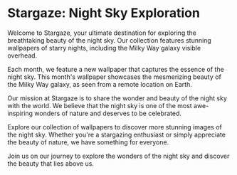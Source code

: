 <!--font:Poppins-->

# Stargaze: Night Sky Exploration

Welcome to Stargaze, your ultimate destination for exploring the breathtaking beauty of the night sky. Our collection features stunning wallpapers of starry nights, including the Milky Way galaxy visible overhead.

Each month, we feature a new wallpaper that captures the essence of the night sky. This month's wallpaper showcases the mesmerizing beauty of the Milky Way galaxy, as seen from a remote location on Earth.

Our mission at Stargaze is to share the wonder and beauty of the night sky with the world. We believe that the night sky is one of the most awe-inspiring wonders of nature and deserves to be celebrated.

Explore our collection of wallpapers to discover more stunning images of the night sky. Whether you're a stargazing enthusiast or simply appreciate the beauty of nature, we have something for everyone.

Join us on our journey to explore the wonders of the night sky and discover the beauty that lies above us.

<!--

Write me markdown content of website with wallpaper:

"A photograph of a starry night sky, with the Milky Way galaxy visible overhead."

The header of the page should not be copy of the text but rather a real content of the website which is using this wallpaper.


---


# Stargaze - Explore the beauty of the night sky

Welcome to Stargaze, your ultimate destination for exploring the breathtaking beauty of the night sky. Our website is dedicated to providing you with stunning wallpapers of starry night skies, including the Milky Way galaxy visible overhead.

## Wallpaper of the Month

![Starry Night Sky](https://example.com/starry-night-sky.jpg)

Each month, we feature a new wallpaper that captures the essence of the night sky. This month's wallpaper showcases the mesmerizing beauty of the Milky Way galaxy, as seen from a remote location on Earth.

## Our Mission

At Stargaze, we believe that the night sky is one of the most awe-inspiring wonders of nature. Our mission is to share this beauty with the world by providing high-quality wallpapers that capture the magic of the night sky.

## Explore More

Browse our collection of wallpapers to discover more stunning images of the night sky. Whether you're a stargazing enthusiast or simply appreciate the beauty of nature, we have something for everyone.

Join us on our journey to explore the wonders of the night sky.


---


Heading is too long, rewrite whole content.


---


# Stargaze - Discover the Beauty of the Night Sky

Welcome to Stargaze, where we bring you stunning wallpapers of the night sky. Our collection features mesmerizing images of starry nights, including the Milky Way galaxy visible overhead.

Each month, we feature a new wallpaper that captures the essence of the night sky. This month's wallpaper showcases the breathtaking beauty of the Milky Way galaxy, as seen from a remote location on Earth.

Our mission at Stargaze is to share the wonder and beauty of the night sky with the world. We believe that the night sky is one of the most awe-inspiring wonders of nature and deserves to be celebrated.

Explore our collection of wallpapers to discover more stunning images of the night sky. Whether you're a stargazing enthusiast or simply appreciate the beauty of nature, we have something for everyone.

Join us on our journey to explore the wonders of the night sky and discover the beauty that lies above us.


---


Heading is too long, rewrite whole content.


---


# Stargaze - Discover the Beauty of the Night Sky

Welcome to Stargaze, your destination for stunning wallpapers of the night sky. Our collection features mesmerizing images of starry nights, including the Milky Way galaxy visible overhead.

Each month, we feature a new wallpaper that captures the essence of the night sky. This month's wallpaper showcases the breathtaking beauty of the Milky Way galaxy, as seen from a remote location on Earth.

Our mission at Stargaze is to share the wonder and beauty of the night sky with the world. We believe that the night sky is one of the most awe-inspiring wonders of nature and deserves to be celebrated.

Explore our collection of wallpapers to discover more stunning images of the night sky. Whether you're a stargazing enthusiast or simply appreciate the beauty of nature, we have something for everyone.

Join us on our journey to explore the wonders of the night sky and discover the beauty that lies above us.


---


Heading is too long, rewrite whole content.


---


# Stargaze - Explore the Beauty of the Night Sky

Welcome to Stargaze, your ultimate destination for exploring the breathtaking beauty of the night sky. Our collection features stunning wallpapers of starry nights, including the Milky Way galaxy visible overhead.

Each month, we feature a new wallpaper that captures the essence of the night sky. This month's wallpaper showcases the mesmerizing beauty of the Milky Way galaxy, as seen from a remote location on Earth.

Our mission at Stargaze is to share the wonder and beauty of the night sky with the world. We believe that the night sky is one of the most awe-inspiring wonders of nature and deserves to be celebrated.

Explore our collection of wallpapers to discover more stunning images of the night sky. Whether you're a stargazing enthusiast or simply appreciate the beauty of nature, we have something for everyone.

Join us on our journey to explore the wonders of the night sky and discover the beauty that lies above us.


---


Write me a Google font which is best fitting for the website.

Pick from the list:
- Futura
- Montserrat
- Alegreya
- Lato
- Exo 2
- Roboto
- Raleway
- Poppins
- Orbitron
- Inter
- Open Sans
- IBM Plex Sans
- Playfair Display
- Barlow Condensed
- Lobster
- Great Vibes
- Dancing Script


Write just the font name nothing else.


---


Poppins

-->
